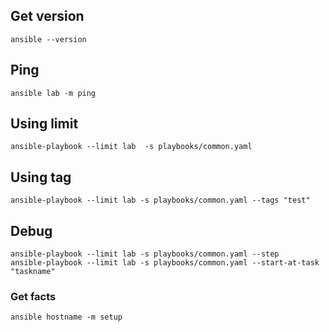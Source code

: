 ## Get version
```
ansible --version
```

## Ping
```
ansible lab -m ping
```

## Using limit
```
ansible-playbook --limit lab  -s playbooks/common.yaml
```

## Using tag
```
ansible-playbook --limit lab -s playbooks/common.yaml --tags "test"
```

## Debug
```
ansible-playbook --limit lab -s playbooks/common.yaml --step
ansible-playbook --limit lab -s playbooks/common.yaml --start-at-task "taskname"
```

### Get facts
```
ansible hostname -m setup
```
